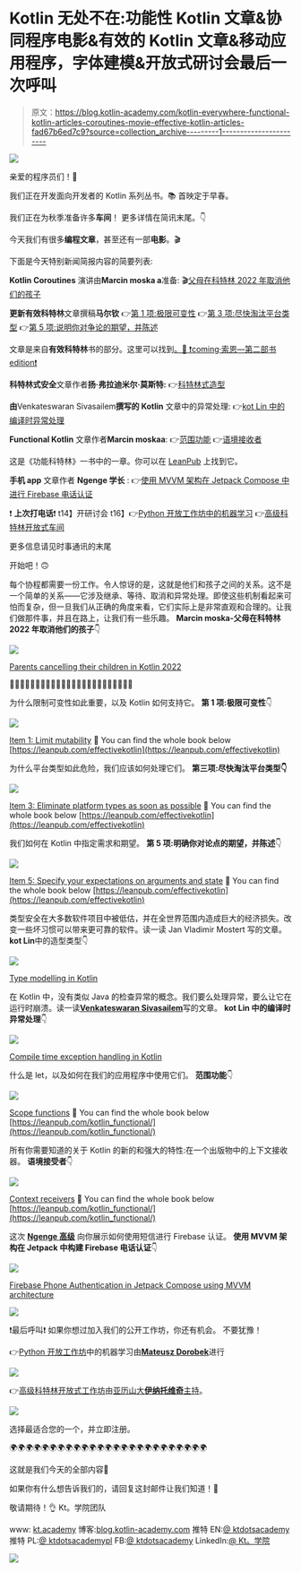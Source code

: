 # Kotlin 无处不在:功能性 Kotlin 文章&协同程序电影&有效的 Kotlin 文章&移动应用程序，字体建模&开放式研讨会最后一次呼叫

> 原文：<https://blog.kotlin-academy.com/kotlin-everywhere-functional-kotlin-articles-coroutines-movie-effective-kotlin-articles-fad67b6ed7c9?source=collection_archive---------1----------------------->

[![](img/7eb5ef4fff7746b345766eb9621b375f.png)](http://kt.academy)

亲爱的程序员们！🙂

我们正在开发面向开发者的 Kotlin 系列丛书。📚
首映定于早春。

我们正在为秋季准备许多**车间**！
更多详情在简讯末尾。👇

今天我们有很多**编程文章**，甚至还有一部**电影**。🎬

下面是今天特别新闻简报内容的简要列表:

**Kotlin Coroutines** 演讲由**Marcin moska a**准备:
🎬[父母在科特林 2022 年取消他们的孩子](https://www.youtube.com/watch?v=khI8i_Tx2bo)

**更新有效科特林**文章撰稿**马尔钦**
👉[第 1 项:极限可变性](https://kt.academy/article/ek-mutability)
👉[第 3 项:尽快淘汰平台类型](https://kt.academy/article/ek-platform-types)
👉[第 5 项:说明你对争论的期望，并陈述](https://kt.academy/article/ek-expectations)

文章是来自**有效科特林**书的部分。这里可以找到[。📖
❗coming·索恩—第二部书 edition❗](https://leanpub.com/effectivekotlin)

**科特林式安全**文章作者**扬·弗拉迪米尔·莫斯特:**
👉[科特林式造型](https://kt.academy/article/type-modelling-kotlin)

**由**Venkateswaran Sivasailem**撰写的 Kotlin** 文章中的异常处理:
👉[kot Lin 中的编译时异常处理](/compile-time-exception-handling-in-kotlin-1126c55387ce)

**Functional Kotlin** 文章作者**Marcin moskaa**:
👉[范围功能](https://kt.academy/article/fk-scope-functions)
👉[语境接收者](https://kt.academy/article/fk-context-receivers)

这是《功能科特林》一书中的一章。你可以在 [LeanPub](https://leanpub.com/kotlin_functional/) 上找到它。

**手机 app** 文章作者 **Ngenge 学长** :
👉[使用 MVVM 架构在 Jetpack Compose 中进行 Firebase 电话认证](/firebase-phone-authentication-in-jetpack-compose-using-mvvm-architecture-258775059aa7)

❗ **上次打电话**❗
t14】开研讨会 t16】👉[Python 开放工作坊中的机器学习](https://kt.academy/workshop/machineLearningPython/form/public/machineLearningPythonOct2022/register)
👉[高级科特林开放式车间](https://kt.academy/workshop/kotlinAdvanced/form/public/advancedKotlinOct2022/register)

更多信息请见时事通讯的末尾

开始吧！🙃

每个协程都需要一份工作。令人惊讶的是，这就是他们和孩子之间的关系。这不是一个简单的关系——它涉及继承、等待、取消和异常处理。即使这些机制看起来可怕而复杂，但一旦我们从正确的角度来看，它们实际上是非常直观和合理的。让我们做那件事，并且在路上，让我们有一些乐趣。
**Marcin moska-父母在科特林 2022 年取消他们的孩子**👇

[![](img/5db02e290440e8858a9de0663d99a594.png)](https://www.youtube.com/watch?v=khI8i_Tx2bo)

[Parents cancelling their children in Kotlin 2022](https://www.youtube.com/watch?v=khI8i_Tx2bo)

🎥🎥🎥🎥🎥🎥🎥🎥🎥🎥🎥🎥🎥🎥🎥🎥🎥🎥🎥🎥🎥🎥🎥🎥

为什么限制可变性如此重要，以及 Kotlin 如何支持它。
**第 1 项:极限可变性**👇

[![](img/5afd147d73bd2472a7707c86c05bc299.png)](https://kt.academy/article/ek-mutability)

[Item 1: Limit mutability](https://kt.academy/article/ek-mutability)
🔻 You can find the whole book below
[https://leanpub.com/effectivekotlin](https://leanpub.com/effectivekotlin)

为什么平台类型如此危险，我们应该如何处理它们。
**第三项:尽快淘汰平台类型👇**

[![](img/9a0008dd808b6d615f04191945b494c7.png)](https://kt.academy/article/ek-platform-types)

[Item 3: Eliminate platform types as soon as possible](https://kt.academy/article/ek-platform-types)
🔻 You can find the whole book below
[https://leanpub.com/effectivekotlin](https://leanpub.com/effectivekotlin)

我们如何在 Kotlin 中指定需求和期望。
**第 5 项:明确你对论点的期望，并陈述**👇

[![](img/7798fef1d27b0d73f626f5943fb6d720.png)](https://kt.academy/article/ek-expectations)

[Item 5: Specify your expectations on arguments and state](https://kt.academy/article/ek-expectations)
🔻 You can find the whole book below
[https://leanpub.com/effectivekotlin](https://leanpub.com/effectivekotlin)

类型安全在大多数软件项目中被低估，并在全世界范围内造成巨大的经济损失。改变一些坏习惯可以带来更可靠的软件。读一读 Jan Vladimir Mostert 写的文章。
**kot Lin**中的造型类型👇

[![](img/10c894b47b2ca54c265dc331432f2801.png)](https://kt.academy/article/type-modelling-kotlin)

[Type modelling in Kotlin](https://kt.academy/article/type-modelling-kotlin)

在 Kotlin 中，没有类似 Java 的检查异常的概念。我们要么处理异常，要么让它在运行时崩溃。读一读[**Venkateswaran Sivasailem**](https://medium.com/@venketeswaran2015)写的文章。
**kot Lin 中的编译时异常处理**👇

[![](img/6900d62c407c21744996ae2d6ae6b446.png)](https://blog.kotlin-academy.com/compile-time-exception-handling-in-kotlin-1126c55387ce)

[Compile time exception handling in Kotlin](/compile-time-exception-handling-in-kotlin-1126c55387ce)

什么是 let，以及如何在我们的应用程序中使用它们。
**范围功能**👇

[![](img/063edac9ce31836d7ea582d1b5cfa5e9.png)](https://kt.academy/article/fk-scope-functions)

[Scope functions](https://kt.academy/article/fk-scope-functions)
🔻 You can find the whole book below
[https://leanpub.com/kotlin_functional/](https://leanpub.com/kotlin_functional/)

所有你需要知道的关于 Kotlin 的新的和强大的特性:在一个出版物中的上下文接收器。
**语境接受者**👇

[![](img/a6591fb3d3d70d5c63df89cf5367d036.png)](https://kt.academy/article/fk-context-receivers)

[Context receivers](https://kt.academy/article/fk-context-receivers)
🔻 You can find the whole book below
[https://leanpub.com/kotlin_functional/](https://leanpub.com/kotlin_functional/)

这次 [**Ngenge 高级**](https://ngengesenior.medium.com/) 向你展示如何使用短信进行 Firebase 认证。
**使用 MVVM 架构在 Jetpack 中构建 Firebase 电话认证**👇

[![](img/6499cb26e91a2245ad53f27d22da9988.png)](https://blog.kotlin-academy.com/firebase-phone-authentication-in-jetpack-compose-using-mvvm-architecture-258775059aa7)

[Firebase Phone Authentication in Jetpack Compose using MVVM architecture](/firebase-phone-authentication-in-jetpack-compose-using-mvvm-architecture-258775059aa7)

[![](img/6c62e73d767ff9e15e05373fb54aac4f.png)](https://kt.academy/workshop)

❗最后呼叫❗
如果你想过加入我们的公开工作坊，你还有机会。
不要犹豫！

👉[Python 开放工作坊](https://kt.academy/workshop/machineLearningPython/form/public/machineLearningPythonOct2022/register)中的机器学习由[**Mateusz Dorobek**](https://kt.academy/workshop/machineLearningPython#trainer)进行

[![](img/2182e7842419b83a36a8a4411d459dfe.png)](https://kt.academy/workshop/machineLearningPython)

👉[高级科特林开放式工作坊](https://kt.academy/workshop/kotlinAdvanced/form/public/advancedKotlinOct2022/register)由[亚历山大**伊纳托维奇**主持](https://kt.academy/workshop/kotlinAdvanced#trainer)。

[![](img/51ed40baea508f7b2ac92c5eb441d0e8.png)](https://kt.academy/workshop/kotlinAdvanced)

选择最适合您的一个，并立即注册。

🌍🌍🌍🌍🌍🌍🌍🌍🌍🌍🌍🌍🌍🌍🌍🌍🌍🌍🌍🌍🌍🌍🌍🌍🌍

这就是我们今天的全部内容🙂

如果你有什么想告诉我们的，请回复这封邮件让我们知道！💌

敬请期待！👌
Kt。学院团队

www: [kt.academy](https://kt.academy/)
博客:[blog.kotlin-academy.com](http://blog.kotlin-academy.com/)
推特 EN:[@ ktdotsacademy](https://twitter.com/ktdotacademy)
推特 PL:[@ ktdotsacademypl](https://twitter.com/ktdotacademyPL)
FB:[@ ktdotsacademy](https://www.facebook.com/KtDotAcademy)
LinkedIn:[@ Kt。学院](https://www.linkedin.com/company/kt-academy/)

[![](img/4546b48f64502dea5d3dea5a194b64f0.png)](http://kt.academy)
